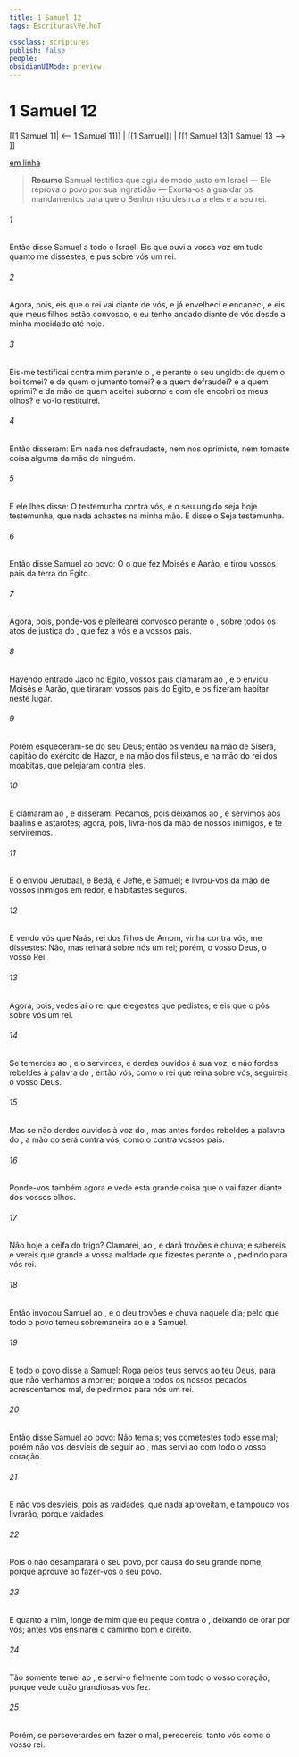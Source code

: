 ```yaml
---
title: 1 Samuel 12
tags: Escrituras\VelhoT

cssclass: scriptures
publish: false
people:
obsidianUIMode: preview
---
```


# 1 Samuel 12
[[1 Samuel 11| <-- 1 Samuel 11]] | [[1 Samuel]] | [[1 Samuel 13|1 Samuel 13 --> ]]

[em linha](https://churchofjesuschrist.org/study/scriptures/ot/1-sam/12?lang=por)

> __Resumo__
Samuel testifica que agiu de modo justo em Israel — Ele reprova o povo por sua ingratidão — Exorta-os a guardar os mandamentos para que o Senhor não destrua a eles e a seu rei.

###### 1 
Então disse Samuel a todo o Israel: Eis que ouvi a vossa voz em tudo quanto me dissestes, e pus sobre vós um rei.

###### 2 
Agora, pois, eis que o rei vai diante de vós, e já envelheci e encaneci, e eis que meus filhos estão convosco, e eu tenho andado diante de vós desde a minha mocidade até  hoje.

###### 3 
Eis-me  testificai contra mim perante o , e perante o seu ungido: de quem o boi tomei? e de quem o jumento tomei? e a quem defraudei? e a quem oprimi? e da mão de quem aceitei suborno e com ele encobri os meus olhos? e vo-lo restituirei.

###### 4 
Então disseram: Em nada nos defraudaste, nem nos oprimiste, nem tomaste coisa alguma da mão de ninguém.

###### 5 
E ele lhes disse: O   testemunha contra vós, e o seu ungido seja hoje testemunha, que nada achastes na minha mão. E disse o  Seja testemunha.

###### 6 
Então disse Samuel ao povo: O   o que fez Moisés e Aarão, e tirou vossos pais da terra do Egito.

###### 7 
Agora, pois, ponde-vos  e pleitearei convosco perante o , sobre todos os atos de justiça do , que fez a vós e a vossos pais.

###### 8 
Havendo entrado Jacó no Egito, vossos pais clamaram ao , e o  enviou Moisés e Aarão, que tiraram vossos pais do Egito, e os fizeram habitar neste lugar.

###### 9 
Porém esqueceram-se do  seu Deus; então os vendeu na mão de Sísera, capitão do exército de Hazor, e na mão dos filisteus, e na mão do rei dos moabitas, que pelejaram contra eles.

###### 10 
E clamaram ao , e disseram: Pecamos, pois deixamos ao , e servimos aos baalins e astarotes; agora, pois, livra-nos da mão de nossos inimigos, e te serviremos.

###### 11 
E o  enviou Jerubaal, e Bedã, e Jefté, e Samuel; e livrou-vos da mão de vossos inimigos em redor, e habitastes seguros.

###### 12 
E vendo vós que Naás, rei dos filhos de Amom, vinha contra vós, me dissestes: Não, mas reinará sobre nós um rei;  porém, o  vosso Deus, o vosso Rei.

###### 13 
Agora, pois, vedes aí o rei que elegestes  que pedistes; e eis que o  pôs sobre vós um rei.

###### 14 
Se temerdes ao , e o servirdes, e derdes ouvidos à sua voz, e não fordes rebeldes à palavra do , então vós, como o rei que reina sobre vós, seguireis o  vosso Deus.

###### 15 
Mas se não derdes ouvidos à voz do , mas antes fordes rebeldes à palavra do , a mão do  será contra vós, como o  contra vossos pais.

###### 16 
Ponde-vos também agora  e vede esta grande coisa que o  vai fazer diante dos vossos olhos.

###### 17 
Não  hoje a ceifa do trigo? Clamarei,  ao , e dará trovões e chuva; e sabereis e vereis que  grande a vossa maldade que fizestes perante o , pedindo para vós  rei.

###### 18 
Então invocou Samuel ao , e o  deu trovões e chuva naquele dia; pelo que todo o povo temeu sobremaneira ao  e a Samuel.

###### 19 
E todo o povo disse a Samuel: Roga pelos teus servos ao  teu Deus, para que não venhamos a morrer; porque a todos os nossos pecados acrescentamos  mal, de pedirmos para nós um rei.

###### 20 
Então disse Samuel ao povo: Não temais; vós cometestes todo esse mal; porém não vos desvieis de seguir ao , mas servi ao  com todo o vosso coração.

###### 21 
E não vos desvieis; pois  as vaidades, que nada aproveitam, e tampouco vos livrarão, porque vaidades 

###### 22 
Pois o  não desamparará o seu povo, por causa do seu grande nome, porque aprouve ao  fazer-vos o seu povo.

###### 23 
E quanto a mim, longe de mim que eu peque contra o , deixando de orar por vós; antes vos ensinarei o caminho bom e direito.

###### 24 
Tão somente temei ao , e servi-o fielmente com todo o vosso coração; porque vede quão grandiosas  vos fez.

###### 25 
Porém, se perseverardes em fazer o mal, perecereis, tanto vós como o vosso rei.

